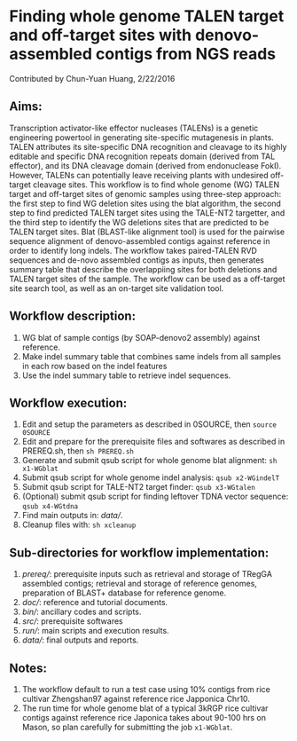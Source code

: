 # Finding whole genome TALEN target and off-target sites with denovo-assembled contigs from NGS reads
Contributed by Chun-Yuan Huang, 2/22/2016

## Aims:
Transcription activator-like effector nucleases (TALENs) is a genetic engineering powertool in generating site-specific mutagenesis in plants. TALEN attributes its site-specific DNA recognition and cleavage to its highly editable and specific DNA recognition repeats domain (derived from TAL effector), and its DNA cleavage domain (derived from endonuclease FokI). However, TALENs can potentially leave receiving plants with undesired off-target cleavage sites. This workflow is to find whole genome (WG) TALEN target and off-target sites of genomic samples using three-step approach: the first step to find WG deletion sites using the blat algorithm, the second step to find predicted TALEN target sites using the TALE-NT2 targetter, and the third step to identify the WG deletions sites that are predicted to be TALEN target sites. Blat (BLAST-like alignment tool) is used for the pairwise sequence alignment of denovo-assembled contigs against reference in order to identify long indels. The workflow takes paired-TALEN RVD sequences and de-novo assembled contigs as inputs, then generates summary table that describe the overlappiing sites for both deletions and TALEN target sites of the sample. The workflow can be used as a off-target site search tool, as well as an on-target site validation tool.

## Workflow description:
1. WG blat of sample contigs (by SOAP-denovo2 assembly) against reference.
2. Make indel summary table that combines same indels from all samples in each row based on the indel features
3. Use the indel summary table to retrieve indel sequences.

## Workflow execution:
1. Edit and setup the parameters as described in 0SOURCE, then `source 0SOURCE`
2. Edit and prepare for the prerequisite files and softwares as described in PREREQ.sh, then `sh PREREQ.sh`
3. Generate and submit qsub script for whole genome blat alignment: `sh x1-WGblat`
4. Submit qsub script for whole genome indel analysis: `qsub x2-WGindelT`
5. Submit qsub script for TALE-NT2 target finder: `qsub x3-WGtalen`
6. (Optional) submit qsub script for finding leftover TDNA vector sequence: `qsub x4-WGtdna`  
7. Find main outputs in: *data/*.
8. Cleanup files with: `sh xcleanup`

## Sub-directories for workflow implementation:
1. *prereq/*: prerequisite inputs such as retrieval and storage of TRegGA assembled contigs; retrieval and storage of reference genomes, preparation of BLAST+ database for reference genome.
2. *doc/*: reference and tutorial documents.
3. *bin/*: ancillary codes and scripts.
4. *src/*: prerequisite softwares
5. *run/*: main scripts and execution results.
6. *data/*: final outputs and reports.

## Notes: 
1. The workflow default to run a test case using 10% contigs from rice cultivar Zhengshan97 against reference rice Japponica Chr10. 
2. The run time for whole genome blat of a typical 3kRGP rice cultivar contigs against reference rice Japonica takes about 90-100 hrs on Mason, so plan carefully for submitting the job `x1-WGblat`.
